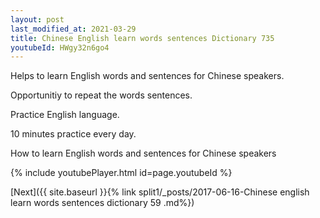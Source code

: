 ```yaml
---
layout: post
last_modified_at: 2021-03-29
title: Chinese English learn words sentences Dictionary 735 
youtubeId: HWgy32n6go4
---
```

 
 
Helps to learn English words and sentences for Chinese speakers.

Opportunitiy to repeat the words sentences. 

Practice English language. 
 
10 minutes practice every day. 
 
How to learn English words and sentences for Chinese speakers 
 
{% include youtubePlayer.html id=page.youtubeId %}
 
 
[Next]({{ site.baseurl }}{% link  split1/_posts/2017-06-16-Chinese english learn words sentences dictionary 59 .md%})
 

